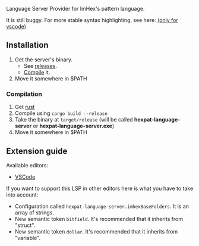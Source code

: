 Language Server Provider for ImHex's pattern language.

It is still buggy. For more stable syntax highlighting, see here: [(only for vscode)](https://github.com/Calcoph/vscode-hexpat)

## Installation
1. Get the server's binary.
    * See [releases](https://github.com/Calcoph/hexpat-lsp/releases).
    * [Compile](#compilation) it.
2. Move it somewhere in $PATH
### Compilation
1. Get [rust](https://www.rust-lang.org/tools/install)
2. Compile  using `cargo build --release`
3. Take the binary at `target/release` (will be called __hexpat-language-server__ or __hexpat-language-server.exe__)
4. Move it somewhere in $PATH

## Extension guide
Available editors:
 * [VSCode](https://github.com/Calcoph/vscode-hexpat-lsp)

If you want to support this LSP in other editors here is what you have to take into account:

* Configuration called `hexpat-language-server.imhexBaseFolders`. It is an array of strings.
* New semantic token `bitfield`. It's recommended that it inherits from "struct".
* New semantic token `dollar`. It's recommended that it inherits from "variable".
